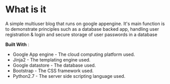 # What is it
A simple multiuser blog that runs on google appengine. It's main function is to
demonstrate principles such as a database backed app, handling user
registration  & login and secure storage of user passwords in a database

**Built With** :
* Google App engine - The cloud computing platform used.
* Jinja2 - The templating engine used.
* Google datastore - The database used.
* Bootstrap - The CSS framework used.
* Python2.7 - The server side scripting language used.
